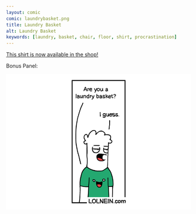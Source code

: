 ```yaml
---
layout: comic
comic: laundrybasket.png
title: Laundry Basket
alt: Laundry Basket
keywords: [laundry, basket, chair, floor, shirt, procrastination]
---
```


[This shirt is now available in the shop!](https://lolnein.com/shop/)

Bonus Panel:

![Laundry Basket Bonus Panel](/images/laundrybasket_bonus.png)